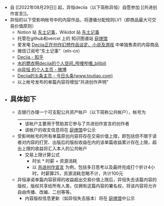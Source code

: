 - 自 [[2022年08月29日]] 起，异恒deciia（以下简称异恒）自愿参加 [[共进创作宣言]]。
- 异恒的以下受影响帐号中的内容作品，将遵循分配规则LV1（即商品最大可交易价值原则）
	- Notion 站 [东土记事](https://easternote.com/)，Wikidot 站 [东土记事](http://easternote.wikidot.com/)
	- 托管在github和vercel 上的 知识图谱站 [庭燎馆](https://tingliao.easternote.com/)
	- 爱发电 [Deciia正在创作幻想作品设定、小说及游戏](https://afdian.net/@deciia) 中单独售卖的内容商品
	- 微信订阅号“东土记事”（eln-cn）
	- [Deciia - 知乎](https://www.zhihu.com/people/wang-deciia/posts)
	- [水的腮衣啊deciia的个人空间_哔哩哔哩_bilibili](https://space.bilibili.com/15408522/)
	- [@异恒 的个人主页 - 微博](https://weibo.com/decii)
	- [Deciia的头条主页 - 今日头条(www.toutiao.com)](https://www.toutiao.com/c/user/token/MS4wLjABAAAAoFNpLWn-0HlLFnWUoU31OA-_XgKGxV1RY524SRHva-m6w2VnaGxvVqFMLZOKLNAp/?source=mine_home&log_from=c5b215850b802_1653053092347)
	- 以上帐号发布的单篇内容将增加“共进创作声明”
- ## 具体如下
	- 去银行办理一个可支配公共资产帐户（以下简称公共帐户），帐号为___________________
		- 该帐户主要用于赞助其它参与了共进创作宣言的创作者
		- 该帐户的收支信息将在 [庭燎馆](https://tingliao.easternote.com/)中公示
	- 受影响帐号的所有单篇原创内容将存在交易价值上限，即包括但不限于读者对内容的打赏、出版后的版权收益在内的该单篇收益累计存在上限，超出上限的收益将汇入本人的公共帐户
		- 交易上限计算公式
			- 时长 * 时薪 + 资源消耗
			- 以 [共进创作宣言](https://mp.weixin.qq.com/s?__biz=MjM5MDEzNDAyOQ==&mid=2447514570&idx=1&sn=15a93ac249f9efff036547b0c7986df4) 为例，包括多日思考以及最终完成打个折计4小时，时薪算25，资源消耗忽略不计，共计100元
	- 异恒承诺单篇内容获得的收益超出交易价值上限后，异恒失去该篇内容的版权，版权共享给所有人类，仅拥有这篇内容的署名权，将该内容将允许自由传播、改编、二创等等。
		- 内容版权信息更新（如异恒失去版本）将在 [庭燎馆](https://tingliao.easternote.com/)中公示